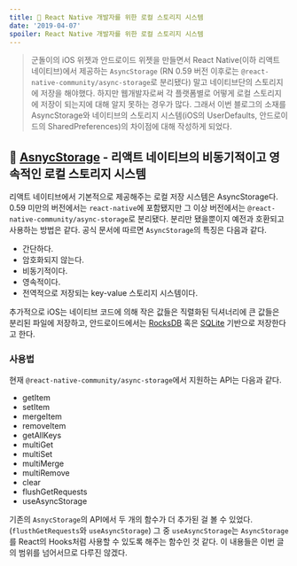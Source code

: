 ```yaml
---
title: 🏪 React Native 개발자를 위한 로컬 스토리지 시스템
date: '2019-04-07'
spoiler: React Native 개발자를 위한 로컬 스토리지 시스템
---
```


> 군돌이의 iOS 위젯과 안드로이드 위젯을 만들면서 React Native(이하 리액트 네이티브)에서 제공하는 `AsyncStorage` (RN 0.59 버전 이후로는 `@react-native-community/async-storage`로 분리됐다) 말고 네이티브단의 스토리지에 저장을 해야했다. 하지만 웹개발자로써 각 플랫폼별로 어떻게 로컬 스토리지에 저장이 되는지에 대해 알지 못하는 경우가 많다. 그래서 이번 블로그의 소재를 AsyncStorage와 네이티브의 스토리지 시스템(iOS의 UserDefaults, 안드로이드의 SharedPreferences)의 차이점에 대해 작성하게 되었다.

## 🎍 [AsnycStorage](https://facebook.github.io/react-native/docs/asyncstorage) - 리액트 네이티브의 비동기적이고 영속적인 로컬 스토리지 시스템

리액트 네이티브에서 기본적으로 제공해주는 로컬 저장 시스템은 AsyncStorage다. 0.59 미만의 버전에서는 `react-native`에 포함됐지만 그 이상 버전에서는  `@react-native-community/async-storage`로 분리됐다. 분리만 됐을뿐이지 예전과 호환되고 사용하는 방법은 같다. 공식 문서에 따르면 `AsyncStorage`의 특징은 다음과 같다.

* 간단하다.
* 암호화되지 않는다.
* 비동기적이다.
* 영속적이다.
* 전역적으로 저장되는 key-value 스토리지 시스템이다.

추가적으로 iOS는 네이티브 코드에 의해 작은 값들은 직렬화된 딕셔너리에 큰 값들은 분리된 파일에 저장하고, 안드로이드에서는 [RocksDB](https://rocksdb.org/) 혹은 [SQLite](https://www.sqlite.org/index.html) 기반으로 저장한다고 한다.

### 사용법

현재 `@react-native-community/async-storage`에서 지원하는 API는 다음과 같다.

* getItem
* setItem
* mergeItem
* removeItem
* getAllKeys
* multiGet
* multiSet
* multiMerge
* multiRemove
* clear
* flushGetRequests
* useAsyncStorage

기존의 `AsnycStorage`의 API에서 두 개의 함수가 더 추가된 걸 볼 수 있었다. (`flusthGetRequests`와 `useAsyncStorage`) 그 중 `useAsyncStorage`는 `AsyncStorage`를 React의 Hooks처럼 사용할 수 있도록 해주는 함수인 것 같다. 이 내용들은 이번 글의 범위를 넘어서므로 다루진 않겠다.

